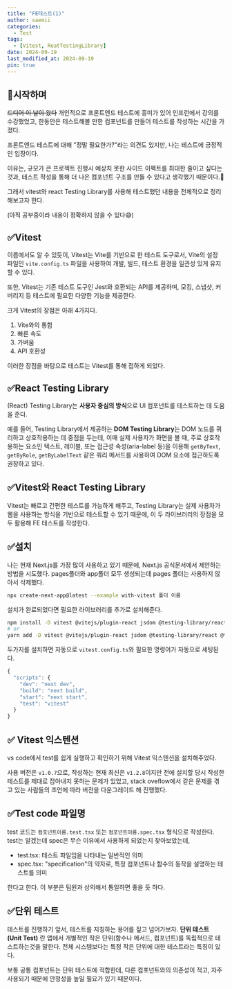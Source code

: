 ```yaml
---
title: "FE테스트(1)"
author: saemii
categories:
  - Test
tags:
  - [Vitest, ReatTestingLibrary]
date: 2024-09-19
last_modified_at: 2024-09-19
pin: true
---
```


## 📌시작하며

~~드디어 이 날이 왔다~~
개인적으로 프론트엔드 테스트에 흥미가 있어 인프런에서 강의를 수강했었고, 한동안은 테스트해볼 만한 컴포넌트를 만들어 테스트를 작성하는 시간을 가졌다.

프론트엔드 테스트에 대해 "정말 필요한가?"라는 의견도 있지만, 나는 테스트에 긍정적인 입장이다.

이유는, 규모가 큰 프로젝트 진행시 예상치 못한 사이드 이펙트를 최대한 줄이고 싶다는 것과, 테스트 작성을 통해 더 나은 컴포넌트 구조를 만들 수 있다고 생각했기 때문이다.🤔

그래서 vitest와 react Testing Library를 사용해 테스트했던 내용을 전체적으로 정리해보고자 한다.

(아직 공부중이라 내용이 정확하지 않을 수 있다😅)

## ✅Vitest

이름에서도 알 수 있듯이, Vitest는 Vite를 기반으로 한 테스트 도구로서, Vite의 설정 파일인 `vite.config.ts` 파일을 사용하여 개발, 빌드, 테스트 환경을 일관성 있게 유지할 수 있다.

또한, Vitest는 기존 테스트 도구인 Jest와 호환되는 API를 제공하며, 모킹, 스냅샷, 커버리지 등 테스트에 필요한 다양한 기능을 제공한다.

크게 Vitest의 장점은 아래 4가지다.

1. Vite와의 통합
2. 빠른 속도
3. 가벼움
4. API 호환성

이러한 장점을 바탕으로 테스트는 Vitest를 통해 접하게 되었다.

## ✅React Testing Library

(React) Testing Library는 **사용자 중심의 방식**으로 UI 컴포넌트를 테스트하는 데 도움을 준다.

예를 들어, Testing Library에서 제공하는 **DOM Testing Library**는 DOM 노드를 쿼리하고 상호작용하는 데 중점을 두는데, 이때 실제 사용자가 화면을 볼 때, 주로 상호작용하는 요소인 텍스트, 레이블, 또는 접근성 속성(aria-label 등)을 이용해 `getByText`, `getByRole`, `getByLabelText` 같은 쿼리 메서드를 사용하여 DOM 요소에 접근하도록 권장하고 있다.

## ✅Vitest와 React Testing Library

Vitest는 빠르고 간편한 테스트를 가능하게 해주고, Testing Library는 실제 사용자가 웹을 사용하는 방식을 기반으로 테스트할 수 있기 때문에, 이 두 라이브러리의 장점을 모두 활용해 FE 테스트를 작성한다.

## ✅설치

나는 현재 Next.js를 가장 많이 사용하고 있기 때문에, Next.js 공식문서에서 제안하는 방법을 시도했다. pages폴더와 app폴더 모두 생성되는데 pages 폴더는 사용하지 않아서 삭제했다.

```bash
npx create-next-app@latest --example with-vitest 폴더 이름
```

설치가 완료되었다면 필요한 라이브러리를 추가로 설치해준다.

```bash
npm install -D vitest @vitejs/plugin-react jsdom @testing-library/react @testing-library/dom
# or
yarn add -D vitest @vitejs/plugin-react jsdom @testing-library/react @testing-library/dom
```

두가지를 설치하면 자동으로 `vitest.config.ts`와 필요한 명령어가 자동으로 세팅된다.

```typescript
{
  "scripts": {
    "dev": "next dev",
    "build": "next build",
    "start": "next start",
    "test": "vitest"
  }
}
```

## ✅ Vitest 익스텐션

vs code에서 test를 쉽게 실행하고 확인하기 위해 Vitest 익스텐션을 설치해주었다.

사용 버전은 `v1.0.7`으로, 작성하는 현재 최신은 `v1.2.8`이지만 전에 설치할 당시 작성한 테스트를 제대로 잡아내지 못하는 문제가 있었고, stack oveflow에서 같은 문제를 겪고 있는 사람들의 조언에 따라 버전을 다운그레이드 해 진행했다.

## ✅Test code 파일명

test 코드는 `컴포넌트이름.test.tsx` 또는 `컴포넌트이름.spec.tsx` 형식으로 작성한다. test는 알겠는데 spec은 무슨 이유에서 사용하게 되었는지 찾아보았는데,

- test.tsx: 테스트 파일임을 나타내는 일반적인 의미
- spec.tsx: "specification"의 약자로, 특정 컴포넌트나 함수의 동작을 설명하는 테스트를 의미

한다고 한다. 이 부분은 팀원과 상의해서 통일하면 좋을 듯 하다.

## ✅단위 테스트

테스트를 진행하기 앞서, 테스트를 지칭하는 용어를 짚고 넘어가보자.
**단위 테스트 (Unit Test)** 란 앱에서 개별적인 작은 단위(함수나 메서드, 컴포넌트)를 독립적으로 테스트하는것을 말한다. 전체 시스템보다는 특정 작은 단위에 대한 테스트라는 특징이 있다.

보통 공통 컴포넌트는 단위 테스트에 적합한데, 다른 컴포넌트와의 의존성이 적고, 자주 사용되기 때문에 안정성을 높일 필요가 있기 때문이다.
